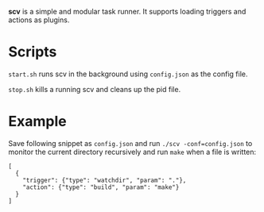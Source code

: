 **scv** is a simple and modular task runner. It supports loading triggers and actions as plugins.

# Scripts
`start.sh` runs scv in the background using `config.json` as the config file.

`stop.sh` kills a running scv and cleans up the pid file.

# Example
Save following snippet as `config.json` and run `./scv -conf=config.json` to monitor the current directory recursively and run `make` when a file is written:
```
[
  {
    "trigger": {"type": "watchdir", "param": "."},
    "action": {"type": "build", "param": "make"}
  }
]
```
